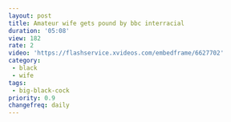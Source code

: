 ```yaml
---
layout: post
title: Amateur wife gets pound by bbc interracial
duration: '05:08'
view: 182
rate: 2
video: 'https://flashservice.xvideos.com/embedframe/6627702'
category: 
 - black
 - wife
tags: 
 - big-black-cock
priority: 0.9
changefreq: daily
---
```

